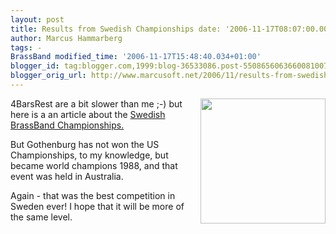 ```yaml
---
layout: post
title: Results from Swedish Championships date: '2006-11-17T08:07:00.000+01:00'
author: Marcus Hammarberg
tags: -
BrassBand modified_time: '2006-11-17T15:48:40.034+01:00'
blogger_id: tag:blogger.com,1999:blog-36533086.post-5508656063660081007
blogger_orig_url: http://www.marcusoft.net/2006/11/results-from-swedish-championships.html
---
```


[<img
src="http://www.4barsrest.com/gallery/200/general_goth_bengt_childs.jpg"
style="FLOAT: right; MARGIN: 0px 0px 10px 10px; WIDTH: 200px; CURSOR: hand"
data-border="0" />](http://www.4barsrest.com/gallery/200/general_goth_bengt_childs.jpg)4<span
id="SPELLING_ERROR_0" class="blsp-spelling-error"
onclick="BLOG_clickHandler(this)">BarsRest</span> are a bit slower than
me ;-) but here is a an article about the [Swedish <span
id="SPELLING_ERROR_1" class="blsp-spelling-error"
onclick="BLOG_clickHandler(this)">BrassBand</span>
Championships.](http://www.4barsrest.com/news/detail.asp?id=4441)

But <span id="SPELLING_ERROR_2" class="blsp-spelling-error"
onclick="BLOG_clickHandler(this)">Gothenburg</span> has not won the US
Championships, to my knowledge, but became world champions 1988, and
that event was held in Australia.

Again - that was the best competition in Sweden ever! I hope that it
will be more of the same level.
